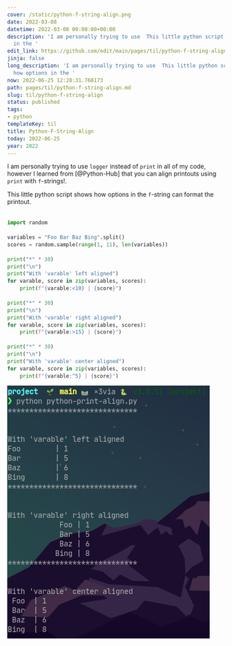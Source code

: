 ```yaml
---
cover: /static/python-f-string-align.png
date: 2022-03-08
datetime: 2022-03-08 00:00:00+00:00
description: 'I am personally trying to use  This little python script shows how options
  in the '
edit_link: https://github.com/edit/main/pages/til/python-f-string-align.md
jinja: false
long_description: 'I am personally trying to use  This little python script shows
  how options in the '
now: 2022-06-25 12:28:31.768173
path: pages/til/python-f-string-align.md
slug: til/python-f-string-align
status: published
tags:
- python
templateKey: til
title: Python-F-String-Align
today: 2022-06-25
year: 2022
---
```


I am personally trying to use `logger` instead of `print` in all of my code, 
however I learned from [@Python-Hub] that you can align printouts using `print` with `f`-strings!.

This little python script shows how options in the `f`-string can format the printout.

```python

import random

variables = "Foo Bar Baz Bing".split()
scores = random.sample(range(1, 11), len(variables))

print("*" * 30)
print("\n")
print("With 'varable' left aligned")
for varable, score in zip(variables, scores):
    print(f"{varable:<10} | {score}")

print("*" * 30)
print("\n")
print("With 'varable' right aligned")
for varable, score in zip(variables, scores):
    print(f"{varable:>15} | {score}")

print("*" * 30)
print("\n")
print("With 'varable' center aligned")
for varable, score in zip(variables, scores):
    print(f"{varable:^5} | {score}")

```




![Alt text](/images/py-print-align.png "python print")